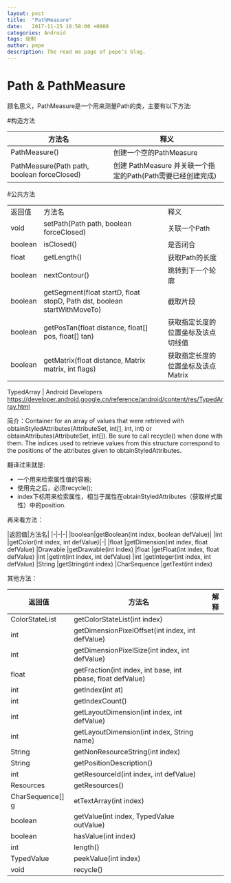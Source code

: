 ```yaml
---
layout: post
title:  "PathMeasure"
date:   2017-11-25 10:58:00 +0800
categories: Android
tags: 绘制
author: pepe
description: The read me page of pepe‘s blog.
---
```


Path & PathMeasure
============
顾名思义，PathMeasure是一个用来测量Path的类，主要有以下方法:

#构造方法


|方法名|释义|
|-|-|
|PathMeasure()|创建一个空的PathMeasure|
|PathMeasure(Path path, boolean forceClosed)|创建 PathMeasure 并关联一个指定的Path(Path需要已经创建完成)|

#公共方法
<table>
 	<tr>  
 		<td>返回值</td><td>方法名</td><td>释义</td>
	</tr>
	<tr>  
		<td>void</td><td>setPath(Path path, boolean forceClosed)</td><td>关联一个Path</td>
	</tr>
	<tr>  
		<td>boolean</td><td>isClosed()</td><td>是否闭合</td>
	</tr>
	<tr>  
		<td>float</td><td>getLength()</td><td>获取Path的长度</td>
	</tr>
	<tr>  
		<td>boolean</td><td>nextContour()</td><td>跳转到下一个轮廓</td>
	</tr>
	<tr>  
		<td>boolean</td><td>getSegment(float startD, float stopD, Path dst, boolean startWithMoveTo)</td><td>截取片段</td>
	</tr>
	<tr>  
		<td>boolean</td><td>getPosTan(float distance, float[] pos, float[] tan)</td><td>获取指定长度的位置坐标及该点切线值</td>
	</tr>
	<tr>  
		<td>boolean</td><td>getMatrix(float distance, Matrix matrix, int flags)</td><td>获取指定长度的位置坐标及该点Matrix</td>
	</tr>
</table>


TypedArray | Android Developers
https://developer.android.google.cn/reference/android/content/res/TypedArray.html

简介：Container for an array of values that were retrieved with obtainStyledAttributes(AttributeSet, int[], int, int) or obtainAttributes(AttributeSet, int[]). Be sure to call recycle() when done with them. The indices used to retrieve values from this structure correspond to the positions of the attributes given to obtainStyledAttributes.

翻译过来就是:

 -  一个用来检索属性值的容器;
 -  使用完之后，必须recycle();
 - index下标用来检索属性，相当于属性在obtainStyledAttributes（获取样式属性）中的position.

再来看方法：

|返回值|方法名|
|-|-|-|
|boolean|getBoolean(int index, boolean defValue)|
|int	|getColor(int index, int defValue)|-|
|float	|getDimension(int index, float defValue)
|Drawable	|getDrawable(int index)
|float	|getFloat(int index, float defValue)
|int	|getInt(int index, int defValue)
|int	|getInteger(int index, int defValue)
|String	|getString(int index)
|CharSequence	|getText(int index)

其他方法：

|返回值|方法名|解释|
|-|-|-|
|ColorStateList	|getColorStateList(int index)||
|int	|getDimensionPixelOffset(int index, int defValue)
|int	|getDimensionPixelSize(int index, int defValue)
|float	|getFraction(int index, int base, int pbase, float defValue)
|int	|getIndex(int at)
|int	|getIndexCount()
|int	|getLayoutDimension(int index, int defValue)
|int	|getLayoutDimension(int index, String name)
|String	|getNonResourceString(int index)
|String	|getPositionDescription()
|int	|getResourceId(int index, int defValue)
|Resources	|getResources()
|CharSequence[]	g|etTextArray(int index)
|boolean	|getValue(int index, TypedValue outValue)
|boolean	|hasValue(int index)
|int	|length()
|TypedValue	|peekValue(int index)
|void	|recycle()








